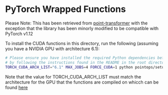 # PyTorch Wrapped Functions

Please Note:
This has been retrieved from [point-transformer](https://github.com/POSTECH-CVLab/point-transformer) with the exception that the library has been minorly modified to be compatible with PyTorch v1.12

To install the CUDA functions in this directory, run the following (assuming you have a NVIDIA GPU with architecture 6.1):

```bash
# Please ensure you have installed the required Python dependencies before
# by following the instructions found in the README in the root directory.
TORCH_CUDA_ARCH_LIST="6.1" MAX_JOBS=4 FORCE_CUDA=1 python pointops/setup.py install
```

Note that the value for TORCH_CUDA_ARCH_LIST must match the architecture for the GPU that the functions are compiled on whicch can be found [here](https://developer.nvidia.com/cuda-gpus#compute)
